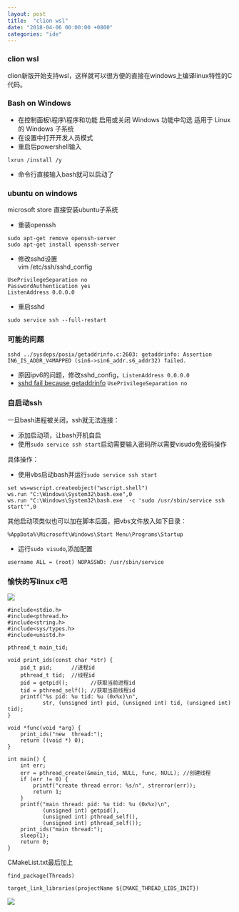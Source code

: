 ```yaml
---
layout: post
title:  "clion wsl"
date: "2018-04-06 00:00:00 +0800"
categories: "ide"
---
```


### clion wsl

clion新版开始支持wsl，这样就可以很方便的直接在windows上编译linux特性的C代码。

### Bash on Windows

- 在控制面板\程序\程序和功能 启用或关闭 Windows 功能中勾选 适用于 Linux 的 Windows 子系统
- 在设置中打开开发人员模式
- 重启后powershell输入

<!--more-->


```
lxrun /install /y
```
- 命令行直接输入bash就可以启动了

### ubuntu on windows

microsoft store 直接安装ubuntu子系统

- 重装openssh

```
sudo apt-get remove openssh-server
sudo apt-get install openssh-server
```

- 修改sshd设置  
vim /etc/ssh/sshd_config

```
UsePrivilegeSeparation no
PasswordAuthentication yes
ListenAddress 0.0.0.0
```
- 重启sshd

```
sudo service ssh --full-restart
```

### 可能的问题

`sshd ../sysdeps/posix/getaddrinfo.c:2603: getaddrinfo: Assertion IN6_IS_ADDR_V4MAPPED (sin6->sin6_addr.s6_addr32) failed.`

- 原因ipv6的问题，修改sshd_config，`ListenAddress 0.0.0.0`
- [sshd fail because getaddrinfo](https://github.com/Microsoft/BashOnWindows/issues/1113) `UsePrivilegeSeparation no`

### 自启动ssh

一旦bash进程被关闭，ssh就无法连接：

- 添加启动项，让bash开机自启
- 使用`sudo service ssh start`启动需要输入密码所以需要visudo免密码操作 

具体操作：

- 使用vbs启动bash并运行`sudo service ssh start`

```
set ws=wscript.createobject("wscript.shell")
ws.run "C:\Windows\System32\bash.exe",0
ws.run "C:\Windows\System32\bash.exe  -c 'sudo /usr/sbin/service ssh start'",0
```

其他启动项类似也可以加在脚本后面，把vbs文件放入如下目录：

```
%AppData%\Microsoft\Windows\Start Menu\Programs\Startup
```

- 运行`sudo visudo`,添加配置
```
username ALL = (root) NOPASSWD: /usr/sbin/service
```

### 愉快的写linux c吧

![](https://olef5l6y5.qnssl.com/20180406220400.png)

```
#include<stdio.h>
#include<pthread.h>
#include<string.h>
#include<sys/types.h>
#include<unistd.h>

pthread_t main_tid;

void print_ids(const char *str) {
    pid_t pid;      //进程id
    pthread_t tid;  //线程id
    pid = getpid();       //获取当前进程id
    tid = pthread_self(); //获取当前线程id
    printf("%s pid: %u tid: %u (0x%x)\n",
           str, (unsigned int) pid, (unsigned int) tid, (unsigned int) tid);
}

void *func(void *arg) {
    print_ids("new  thread:");
    return ((void *) 0);
}

int main() {
    int err;
    err = pthread_create(&main_tid, NULL, func, NULL); //创建线程
    if (err != 0) {
        printf("create thread error: %s/n", strerror(err));
        return 1;
    }
    printf("main thread: pid: %u tid: %u (0x%x)\n",
           (unsigned int) getpid(),
           (unsigned int) pthread_self(),
           (unsigned int) pthread_self());
    print_ids("main thread:");
    sleep(1);
    return 0;
}
```

CMakeList.txt最后加上

```
find_package(Threads)

target_link_libraries(projectName ${CMAKE_THREAD_LIBS_INIT})
```
![](https://olef5l6y5.qnssl.com/20180406220800.png)